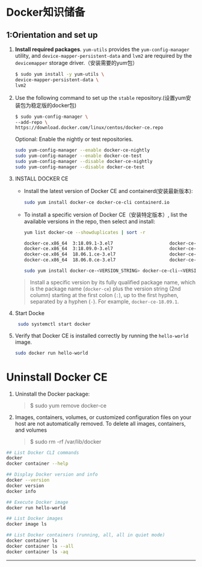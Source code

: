 
# Docker知识储备

## 1:Orientation and set up

1. **Install required packages**. `yum-utils` provides the `yum-config-manager` utility, and `device-mapper-persistent-data` and `lvm2` are required by the `devicemapper` storage driver.（安装需要的yum包）

    ``` bash
    $ sudo yum install -y yum-utils \
    device-mapper-persistent-data \
    lvm2
    ```

2. Use the following command to set up the `stable` repository.(设置yum安装包为稳定版的docker包)

    ```bash
    $ sudo yum-config-manager \
    --add-repo \
    https://download.docker.com/linux/centos/docker-ce.repo
    ```

    Optional: Enable the nightly or test repositories.

    ```bash
    sudo yum-config-manager --enable docker-ce-nightly
    sudo yum-config-manager --enable docker-ce-test
    sudo yum-config-manager --disable docker-ce-nightly
    sudo yum-config-manager --disable docker-ce-test
   ```

3. INSTALL DOCKER CE
   * Install the latest version of Docker CE and containerd(安装最新版本):

     ```bash
     sudo yum install docker-ce docker-ce-cli containerd.io
     ```

   * To install a specific version of Docker CE（安装特定版本）, list the available versions in the repo, then select and install:

      ```bash
      yum list docker-ce --showduplicates | sort -r

      docker-ce.x86_64  3:18.09.1-3.el7                     docker-ce-stable
      docker-ce.x86_64  3:18.09.0-3.el7                     docker-ce-stable
      docker-ce.x86_64  18.06.1.ce-3.el7                    docker-ce-stable
      docker-ce.x86_64  18.06.0.ce-3.el7                    docker-ce-stable

      sudo yum install docker-ce-<VERSION_STRING> docker-ce-cli-<VERSION_STRING> containerd.io
      ```

    >Install a specific version by its fully qualified package name, which is the package name (`docker-ce`) plus the version string (2nd column) starting at the first colon (`:`), up to the first hyphen, separated by a hyphen (`-`). For example, `docker-ce-18.09.1`.

4. Start Docke

   ```bash
    sudo systemctl start docker
   ```

5. Verify that Docker CE is installed correctly by running the `hello-world` image.

    ```bash
    sudo docker run hello-world
    ```

# Uninstall Docker CE

1. Uninstall the Docker package:
    >$ sudo yum remove docker-ce

2. Images, containers, volumes, or customized configuration files on your host are not automatically removed. To delete all images, containers, and volumes
    >$ sudo rm -rf /var/lib/docker

```bash
## List Docker CLI commands
docker
docker container --help

## Display Docker version and info
docker --version
docker version
docker info

## Execute Docker image
docker run hello-world

## List Docker images
docker image ls

## List Docker containers (running, all, all in quiet mode)
docker container ls
docker container ls --all
docker container ls -aq
```

---
